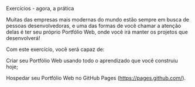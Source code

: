 Exercícios - agora, a prática

Muitas das empresas mais modernas do mundo estão sempre em busca de pessoas desenvolvedoras, e uma das formas de você chamar a atenção delas é ter seu próprio Portfólio Web, onde você irá manter os projetos que desenvolverá!

Com este exercício, você será capaz de:

Criar seu Portfólio Web usando todo o aprendizado que você construiu hoje;

Hospedar seu Portfólio Web no GitHub Pages (https://pages.github.com/).
